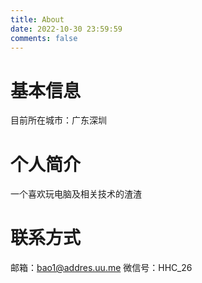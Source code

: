 ```yaml
---
title: About
date: 2022-10-30 23:59:59
comments: false
---
```



# 基本信息
目前所在城市：广东深圳

# 个人简介
一个喜欢玩电脑及相关技术的渣渣

<!--
# 技能清单
后端语言：Golang
前端框架：Vue/React
数据库相关：MySQL/SQL Server/Redis/
版本管理、文档和自动化部署工具：Svn/Git/Grunt/Gulp
Web框架：gin

-->


# 联系方式
邮箱：bao1@addres.uu.me
微信号：HHC_26



